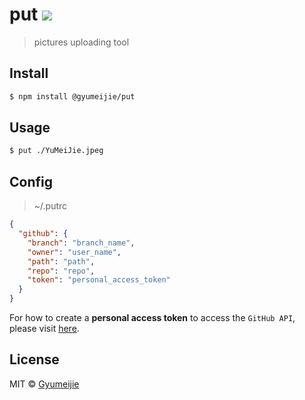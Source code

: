 # put [![](https://travis-ci.com/Gyumeijie/put.svg?branch=master)](https://travis-ci.com/Gyumeijie/put)

> pictures uploading tool

## Install

```bash
$ npm install @gyumeijie/put
```

## Usage

```bash
$ put ./YuMeiJie.jpeg

```

## Config

> ~/.putrc

```json
{
  "github": {
    "branch": "branch_name",
    "owner": "user_name",
    "path": "path",
    "repo": "repo",
    "token": "personal_access_token"
  }
}
```

For how to create a **personal access token** to access the `GitHub API`, please visit [here](https://github.com/settings/tokens).

## License

MIT © [Gyumeijie](https://github.com/Gyumeijie)
